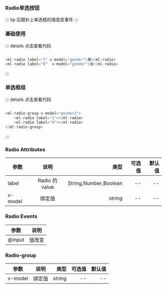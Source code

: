 ### Radio单选按钮

::: tip
后期补上单选框的值改变事件
:::

### 基础使用

<ClientOnly>
  <radio-demo1></radio-demo1>
</ClientOnly>



::: details 点击查看代码
```js

<ml-radio label="1" v-model="gender">男</ml-radio>
<ml-radio label="0"  v-model="gender">女</ml-radio>

```
:::

### 单选框组

<ClientOnly>
  <radio-demo2></radio-demo2>
</ClientOnly>



::: details 点击查看代码
```js

<ml-radio-group v-model="gender2">
	<ml-radio label="1"></ml-radio>
	<ml-radio label="0"></ml-radio>
</ml-radio-group>

```
:::

### Radio Attributes
| 参数          | 说明           | 类型  |可选值  |默认值  |
| -----------   |:-------------:| -----:|-----:|-----:|
| label      | Radio 的 value | String,Number,Boolean |-- |-- |
| v-model      | 绑定值 | string |-- |-- |



### Radio Events
| 参数          | 说明           | 
| -----------   |:-------------:| 
| @input      |值改变|


### Radio-group
 | 参数          | 说明           | 类型  |可选值  |默认值  |
| -----------   |:-------------:| -----:|-----:|-----:|
| v-model      | 绑定值 | string |-- |-- |
